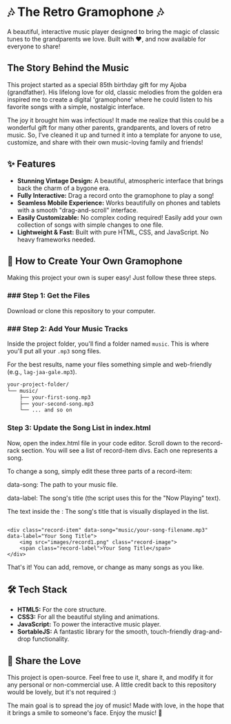 # 🎶 The Retro Gramophone 🎶

A beautiful, interactive music player designed to bring the magic of classic tunes to the grandparents we love. Built with ❤️, and now available for everyone to share!

## The Story Behind the Music

This project started as a special 85th birthday gift for my Ajoba (grandfather). His lifelong love for old, classic melodies from the golden era inspired me to create a digital 'gramophone' where he could listen to his favorite songs with a simple, nostalgic interface.

The joy it brought him was infectious! It made me realize that this could be a wonderful gift for many other parents, grandparents, and lovers of retro music. So, I've cleaned it up and turned it into a template for anyone to use, customize, and share with their own music-loving family and friends!

## ✨ Features

* **Stunning Vintage Design:** A beautiful, atmospheric interface that brings back the charm of a bygone era.
* **Fully Interactive:** Drag a record onto the gramophone to play a song!
* **Seamless Mobile Experience:** Works beautifully on phones and tablets with a smooth "drag-and-scroll" interface.
* **Easily Customizable:** No complex coding required! Easily add your own collection of songs with simple changes to one file.
* **Lightweight & Fast:** Built with pure HTML, CSS, and JavaScript. No heavy frameworks needed.

## 🚀 How to Create Your Own Gramophone

Making this project your own is super easy! Just follow these three steps.

### ### Step 1: Get the Files
Download or clone this repository to your computer.

### ### Step 2: Add Your Music Tracks
Inside the project folder, you'll find a folder named `music`. This is where you'll put all your `.mp3` song files.

For the best results, name your files something simple and web-friendly (e.g., `lag-jaa-gale.mp3`).

```bash
your-project-folder/
└── music/
    ├── your-first-song.mp3
    ├── your-second-song.mp3
    └── ... and so on

```

### Step 3: Update the Song List in index.html
Now, open the index.html file in your code editor. Scroll down to the record-rack section. You will see a list of record-item divs. Each one represents a song.

To change a song, simply edit these three parts of a record-item:

data-song: The path to your music file.

data-label: The song's title (the script uses this for the "Now Playing" text).

The text inside the <span>: The song's title that is visually displayed in the list.

```

<div class="record-item" data-song="music/your-song-filename.mp3" data-label="Your Song Title">
    <img src="images/record1.png" class="record-image">
    <span class="record-label">Your Song Title</span>
</div>

```
That's it! You can add, remove, or change as many songs as you like.

## 🛠️ Tech Stack

* **HTML5:** For the core structure.
* **CSS3:** For all the beautiful styling and animations.
* **JavaScript:** To power the interactive music player.
* **SortableJS:** A fantastic library for the smooth, touch-friendly drag-and-drop functionality.

## 💖 Share the Love

This project is open-source. Feel free to use it, share it, and modify it for any personal or non-commercial use. A little credit back to this repository would be lovely, but it's not required :)

The main goal is to spread the joy of music!
Made with love, in the hope that it brings a smile to someone's face. Enjoy the music! 🎵